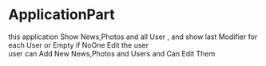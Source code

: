 # ApplicationPart
this application Show News,Photos and  all User , and show last Modifier for each User or Empty if NoOne Edit the user  
user can Add New News,Photos and Users and Can Edit Them 
